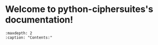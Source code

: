 # Welcome to python-ciphersuites's documentation!

``` {toctree}
:maxdepth: 2
:caption: "Contents:"


```

